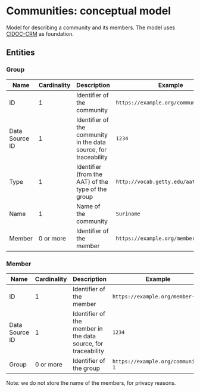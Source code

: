 # Communities: conceptual model

Model for describing a community and its members. The model uses [CIDOC-CRM](https://www.cidoc-crm.org/) as foundation.

## Entities

### Group

|Name|Cardinality|Description|Example|
|-|-|-|-|
|ID|1|Identifier of the community|`https://example.org/community-1`|
|Data Source ID|1|Identifier of the community in the data source, for traceability|`1234`|
|Type|1|Identifier (from the AAT) of the type of the group|`http://vocab.getty.edu/aat/300435377`|
|Name|1|Name of the community|`Suriname`|
|Member|0 or more|Identifier of the member|`https://example.org/member-1`|

### Member

|Name|Cardinality|Description|Example|
|-|-|-|-|
|ID|1|Identifier of the member|`https://example.org/member-1`|
|Data Source ID|1|Identifier of the member in the data source, for traceability|`1234`|
|Group|0 or more|Identifier of the group|`https://example.org/community-1`|

Note: we do not store the name of the members, for privacy reasons.
